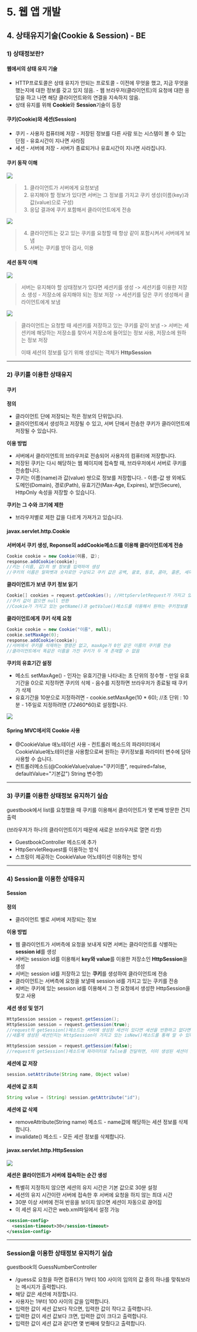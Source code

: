# 5. 웹 앱 개발

## **4. 상태유지기술(Cookie & Session) - BE**

### 1) 상태정보란?

#### **웹에서의 상태 유지 기술**

- HTTP프로토콜은 상태 유지가 안되는 프로토콜
  \- 이전에 무엇을 했고, 지금 무엇을 했는지에 대한 정보를 갖고 있지 않음.
  \- 웹 브라우저(클라이언트)의 요청에 대한 응답을 하고 나면 해당 클라이언트와의 연결을 지속하지 않음.
- 상태 유지를 위해 **Cookie**와 **Session**기술이 등장

#### **쿠키(Cookie)와 세션(Session)**

- 쿠키
  \- 사용자 컴퓨터에 저장
  \- 저장된 정보를 다른 사람 또는 시스템이 볼 수 있는 단점
  \- 유효시간이 지나면 사라짐
- 세션
  \- 서버에 저장
  \- 서버가 종료되거나 유효시간이 지나면 사라집니다.

#### 쿠키 동작 이해

![](https://cphinf.pstatic.net/mooc/20180221_5/1519187850598AmEe1_PNG/1.png)

>1. 클라이언트가 서버에게  요청보냄
>2. 유지해야 할 정보가 있다면 서버는 그 정보를 가지고 쿠키 생성(이름(key)과 값(value)으로 구성)
>3. 응답 결과에 쿠키 포함해서 클라이언트에게 전송

![](https://cphinf.pstatic.net/mooc/20180221_188/1519187853247UDkY0_PNG/2.png)

> 4. 클라이언트는 갖고 있는 쿠키를 요청할 때 항상 같이 포함시켜서 서버에게 보냄
> 5. 서버는 쿠키를 받아 검사, 이용

#### 세션 동작 이해

![](https://cphinf.pstatic.net/mooc/20180221_246/15191878577834bPNF_PNG/3.png)

>서버는 유지해야 할 상태정보가 있다면 세션키를 생성 -> 세션키를 이용한 저장소 생성 - 저장소에 유지해야 되는 정보 저장 -> 세션키를 담은 쿠키 생성해서 클라이언트에게 보냄

![](https://cphinf.pstatic.net/mooc/20180221_236/15191878600705qUuz_PNG/4.png)

> 클라이언트는 요청할 때 세션키를 저장하고 있는 쿠키를 같이 보냄 -> 서버는 세션키에 해당하는 저장소를 찾아서 저장소에 들어있는 정보 사용, 저장소에 원하는 정보 저장
>
> 이때 세션의 정보를 담기 위해 생성되는 객체가 **HttpSession**



***



### 2) 쿠키를 이용한 상태유지

#### 쿠키

**정의**

- 클라이언트 단에 저장되는 작은 정보의 단위입니다.
- 클라이언트에서 생성하고 저장될 수 있고, 서버 단에서 전송한 쿠키가 클라이언트에 저장될 수 있습니다.

**이용 방법**

- 서버에서 클라이언트의 브라우저로 전송되어 사용자의 컴퓨터에 저장합니다.
- 저장된 쿠키는 다시 해당하는 웹 페이지에 접속할 때, 브라우저에서 서버로 쿠키를 전송합니다.
- 쿠키는 이름(name)과 값(value) 쌍으로 정보를 저장합니다.
  \- 이름-값 쌍 외에도 도메인(Domain), 경로(Path), 유효기간(Max-Age, Expires), 보안(Secure), HttpOnly 속성을 저장할 수 있습니다.

**쿠키는 그 수와 크기에 제한**

- 브라우저별로 제한 값을 다르게 가져가고 있습니다. 



#### **javax.servlet.http.Cookie**

**서버에서 쿠키 생성, Reponse의 addCookie메소드를 이용해 클라이언트에게 전송**

```java
Cookie cookie = new Cookie(이름, 값);
response.addCookie(cookie);
//키는 (이름, 값)의 쌍 정보를 입력하여 생성
//쿠키의 이름은 알파벳과 숫자로만 구성되고 쿠키 값은 공백, 괄호, 등호, 콤마, 콜론, 세미콜론 등은 포함 불가
```

**클라이언트가 보낸 쿠키 정보 읽기**

```java
Cookie[] cookies = request.getCookies(); //HttpServletRequest가 가지고 있는 getCookies()메소드 이용
//쿠키 값이 없으면 null 반환
//Cookie가 가지고 있는 getName()과 getValue()메소드를 이용해서 원하는 쿠키정보를 찾아 사용
```

**클라이언트에게 쿠키 삭제 요청**

```java
Cookie cookie = new Cookie("이름", null);
cookie.setMaxAge(0);
response.addCookie(cookie);
//서버에서 쿠키를 삭제하는 명령은 없고, maxAge가 0인 같은 이름의 쿠키를 전송
//클라이언트에서 똑같은 이름을 가진 쿠키가 두 개 존재할 수 없음
```

**쿠키의 유효기간 설정**

- 메소드 setMaxAge()
  \- 인자는 유효기간을 나타내는 초 단위의 정수형
  \- 만일 유효기간을 0으로 지정하면 쿠키의 삭제
  \- 음수를 지정하면 브라우저가 종료될 때 쿠키가 삭제
- 유효기간을 10분으로 지정하려면
  \- cookie.setMaxAge(10 * 60); //초 단위 : 10분
  \- 1주일로 지정하려면 (7*24*60*60)로 설정합니다.

![](https://cphinf.pstatic.net/mooc/20180221_109/1519193077699vJM62_PNG/1.png)

#### **Spring MVC에서의 Cookie 사용**

- @CookieValue 애노테이션 사용
  \- 컨트롤러 메소드의 파라미터에서 CookieValue애노테이션을 사용함으로써 원하는 쿠키정보를 파라미터 변수에 담아 사용할 수 습니다.
- 컨트롤러메소드(@CookieValue(value="쿠키이름", required=false, defaultValue="기본값") String 변수명)



***



### 3) 쿠키를 이용한 상태정보 유지하기 실습

guestbook에서 list를 요청했을 때 쿠키를 이용해서 클라이언트가 몇 번째 방문한 건지 출력

(브라우저가 하나의 클라이언트이기 때문에 새로운 브라우저로 열면 리셋)

- GuestbookController 메소드에 추가
- HttpServletRequest를 이용하는 방식
- 스프링이 제공하는 CookieValue 어노테이션 이용하는 방식



***



### 4) Session을 이용한 상태유지

#### Session

**정의**

- 클라이언트 별로 서버에 저장되는 정보

**이용 방법**

- 웹 클라이언트가 서버측에 요청을 보내게 되면 서버는 클라이언트를 식별하는 **session id**를 생성
- 서버는 session id를 이용해서 **key와 value**를 이용한 저장소인 **HttpSession**을 생성
- 서버는 session id를 저장하고 있는 **쿠키**를 생성하여 클라이언트에 전송
- 클라이언트는 서버측에 요청을 보낼때 session id를 가지고 있는 쿠키를 전송
- 서버는 쿠키에 있는 session id를 이용해서 그 전 요청에서 생성한 HttpSession을 찾고 사용

**세션 생성 및 얻기**

```java
HttpSession session = request.getSession();
HttpSession session = request.getSession(true);
//request의 getSession()메소드는 서버에 생성된 세션이 있다면 세션을 반환하고 없다면 새롭게 세션을 생성하여 반환
//새롭게 생성된 세션인지는 HttpSession이 가지고 있는 isNew()메소드를 통해 알 수 있다.

HttpSession session = request.getSession(false);
//request의 getSession()메소드에 파라미터로 false를 전달하면, 이미 생성된 세션이 있다면 반환하고 없으면 null을 반환
```

**세션에 값 저장**

```java
session.setAttribute(String name, Object value)
```

**세션에 값 조회**

```java
String value = (String) session.getAttribute("id");
```

**세션에 값 삭제**

- removeAttribute(String name) 메소드
  \- name값에 해당하는 세션 정보를 삭제합니다.
- invalidate() 메소드
  \- 모든 세션 정보를 삭제합니다.



#### **javax.servlet.http.HttpSession**

![](https://cphinf.pstatic.net/mooc/20180221_271/1519194381710ssK9b_PNG/2.png)

**세션은 클라이언트가 서버에 접속하는 순간 생성**

- 특별히 지정하지 않으면 세션의 유지 시간은 기본 값으로 30분 설정
- 세션의 유지 시간이란 서버에 접속한 후 서버에 요청을 하지 않는 최대 시간
- 30분 이상 서버에 전혀 반응을 보이지 않으면 세션이 자동으로 끊어짐
- 이 세션 유지 시간은 web.xml파일에서 설정 가능

```xml
<session-config>
  <session-timeout>30</session-timeout>
</session-config>
```



***



### Session을 이용한 상태정보 유지하기 실습

guestbook의 GuessNumberController

- /guess로 요청을 하면 컴퓨터가 1부터 100 사이의 임의의 값 중의 하나를 맞춰보라는 메시지가 출력합니다.
- 해당 값은 세션에 저장합니다.
- 사용자는 1부터 100 사이의 값을 입력합니다.
- 입력한 값이 세션 값보다 작으면, 입력한 값이 작다고 출력합니다.
- 입력한 값이 세션 값보다 크면, 입력한 값이 크다고 출력합니다.
- 입력한 값이 세션 값과 같다면 몇 번째에 맞췄다고 출력합니다.

